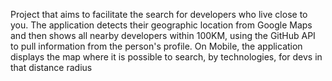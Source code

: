 Project that aims to facilitate the search for developers who live close to you. The application detects their geographic location from Google Maps and then shows all nearby developers within 100KM, using the GitHub API to pull information from the person's profile. On Mobile, the application displays the map where it is possible to search, by technologies, for devs in that distance radius